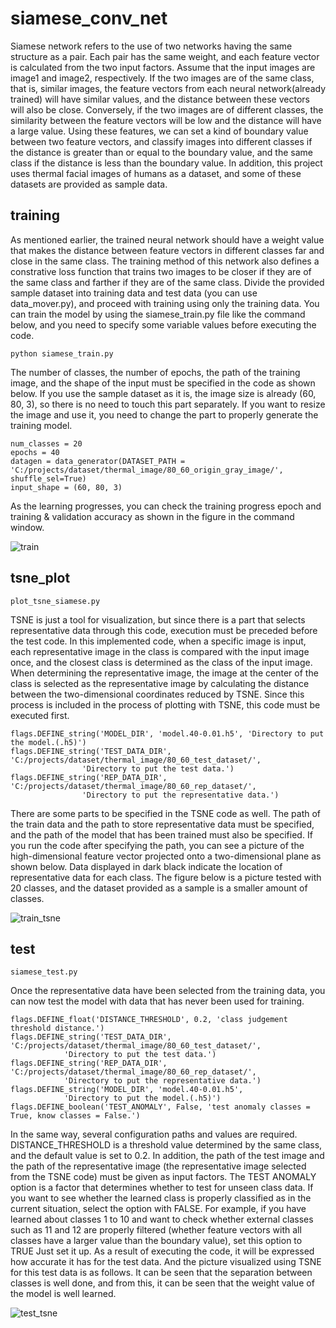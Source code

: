 # siamese_conv_net

Siamese network refers to the use of two networks having the same structure as a pair.
Each pair has the same weight, and each feature vector is calculated from the two input factors.
Assume that the input images are image1 and image2, respectively.
If the two images are of the same class, that is, similar images, the feature vectors from each neural network(already trained) will have similar values, 
and the distance between these vectors will also be close.
Conversely, if the two images are of different classes, the similarity between the feature vectors will be low and the distance will have a large value.
Using these features, we can set a kind of boundary value between two feature vectors,
and classify images into different classes if the distance is greater than or equal to the boundary value, 
and the same class if the distance is less than the boundary value.
In addition, this project uses thermal facial images of humans as a dataset, and some of these datasets are provided as sample data.

training  
-----------------------
As mentioned earlier, the trained neural network should have a 
weight value that makes the distance between feature vectors in different classes far and close in the same class.
The training method of this network also defines a constrative loss function that trains two images to be closer 
if they are of the same class and farther if they are of the same class.
Divide the provided sample dataset into training data and test data (you can use data_mover.py), and proceed with training using only the training data.
You can train the model by using the siamese_train.py file like the command below, and you need to specify some variable values before executing the code.

    python siamese_train.py


The number of classes, the number of epochs, the path of the training image, and the shape of the input must be specified in the code as shown below.
If you use the sample dataset as it is, the image size is already (60, 80, 3), so there is no need to touch this part separately. 
If you want to resize the image and use it, you need to change the part to properly generate the training model.

    num_classes = 20
    epochs = 40
    datagen = data_generator(DATASET_PATH = 'C:/projects/dataset/thermal_image/80_60_origin_gray_image/', shuffle_sel=True)
    input_shape = (60, 80, 3)
    
As the learning progresses, you can check the training progress epoch and training & validation accuracy as shown in the figure in the command window.  
  
![train](https://user-images.githubusercontent.com/84235639/119297708-76d94980-bc96-11eb-92e4-19286c51bae2.JPG)

tsne_plot
--------------------
    plot_tsne_siamese.py  
    
TSNE is just a tool for visualization, but since there is a part that selects representative data through this code, execution must be preceded before the test code.
In this implemented code, when a specific image is input, each representative image in the class is compared with the input image once, 
and the closest class is determined as the class of the input image.
When determining the representative image,
the image at the center of the class is selected as the representative image by calculating the distance between the two-dimensional coordinates reduced by TSNE. 
Since this process is included in the process of plotting with TSNE, this code must be executed first.


    flags.DEFINE_string('MODEL_DIR', 'model.40-0.01.h5', 'Directory to put the model.(.h5)')
    flags.DEFINE_string('TEST_DATA_DIR', 'C:/projects/dataset/thermal_image/80_60_test_dataset/', 
                    'Directory to put the test data.')
    flags.DEFINE_string('REP_DATA_DIR', 'C:/projects/dataset/thermal_image/80_60_rep_dataset/', 
                    'Directory to put the representative data.')  


There are some parts to be specified in the TSNE code as well. 
The path of the train data and the path to store representative data must be specified, and the path of the model that has been trained must also be specified.
If you run the code after specifying the path, you can see a picture of the high-dimensional feature vector projected onto a two-dimensional plane as shown below. 
Data displayed in dark black indicate the location of representative data for each class.
The figure below is a picture tested with 20 classes, and the dataset provided as a sample is a smaller amount of classes.

![train_tsne](https://user-images.githubusercontent.com/84235639/119297711-76d94980-bc96-11eb-810c-cbe9d6b900a7.jpeg)  

test
------------------
    siamese_test.py  
    
Once the representative data have been selected from the training data, you can now test the model with data that has never been used for training.  

    flags.DEFINE_float('DISTANCE_THRESHOLD', 0.2, 'class judgement threshold distance.')
    flags.DEFINE_string('TEST_DATA_DIR', 'C:/projects/dataset/thermal_image/80_60_test_dataset/',
                'Directory to put the test data.')
    flags.DEFINE_string('REP_DATA_DIR', 'C:/projects/dataset/thermal_image/80_60_rep_dataset/',
                'Directory to put the representative data.')
    flags.DEFINE_string('MODEL_DIR', 'model.40-0.01.h5',
                'Directory to put the model.(.h5)')
    flags.DEFINE_boolean('TEST_ANOMALY', False, 'test anomaly classes = True, know classes = False.')
    

In the same way, several configuration paths and values are required. 
DISTANCE_THRESHOLD is a threshold value determined by the same class, and the default value is set to 0.2.
In addition, the path of the test image and the path of the representative image (the representative image selected from the TSNE code) must be given as input factors.
The TEST ANOMALY option is a factor that determines whether to test for unseen class data.
If you want to see whether the learned class is properly classified as in the current situation, 
select the option with FALSE. For example, 
if you have learned about classes 1 to 10 and want to check whether external classes such as 
11 and 12 are properly filtered (whether feature vectors with all classes have a larger value than the boundary value), set this option to TRUE Just set it up.
As a result of executing the code, it will be expressed how accurate it has for the test data.
And the picture visualized using TSNE for this test data is as follows. 
It can be seen that the separation between classes is well done, and from this, it can be seen that the weight value of the model is well learned.

![test_tsne](https://user-images.githubusercontent.com/84235639/119297704-75a81c80-bc96-11eb-925d-b94ece195384.jpeg)
